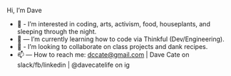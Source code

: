 Hi, I’m Dave
- 👀  - I’m interested in coding, arts, activism, food, houseplants, and sleeping through the night.
- 🌱  — I’m currently learning how to code via Thinkful (Dev/Engineering).
- 💞️  - I’m looking to collaborate on class projects and dank recipes.
- 📫  — How to reach me: dccate@gmail.com | Dave Cate on slack/fb/linkedin | @davecatelife on ig

<!---
davecate/davecate is a ✨ special ✨ repository because its `README.md` (this file) appears on your GitHub profile.
You can click the Preview link to take a look at your changes.
--->
